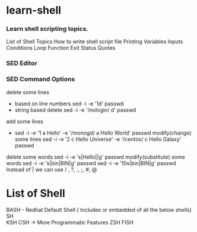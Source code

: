 # learn-shell

### Learn shell scripting topics.

List of Shell Topics
How to write shell script file
Printing
Variables
Inputs
Conditions
Loop
Function
Exit Status
Quotes


### SED Editor
### SED Command Options
delete some lines
- based on line numbers
sed -i -e '1d' passwd
- string based delete
sed -i -e '/nologin/ d' passwd

add some lines
- sed -i -e '1 a Hello' -e '/monogd/ a Hello World' passwd
modify(change) some lines
sed -i -e '2 c Hello Universe' -e '/centos/ c Hello Galaxy' passwd


delete some words
sed -i -e 's|Hello||g' passwd
modify(substitute) some words
sed -i -e 's|bin|BIN|g' passwd
sed -i -e '10s|bin|BIN|g' passwd
Instead of | we can use / , ?, :, ;, #, @



# List of Shell
BASH - Redhat Default Shell ( Includes or embedded of all the below shells)
SH  
KSH
CSH -> More Programmatic Features
ZSH
FISH